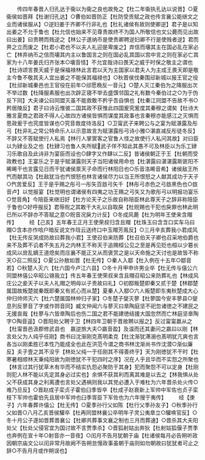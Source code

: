 <!-- { "loadSidebar": true } -->
　　传四年春晋人归孔达于衞以为衞之良也故免之【杜二年衞执孔达以说晋】○夏衞侯如晋拜【杜谢归孔达】○曹伯如晋防正【杜防受贡赋之政也传言襄公能继文之业而诸侯服从】○逆妇姜于齐卿不行非礼也【杜礼诸侯有故则使卿逆】君子是以知出姜之不允于鲁也【杜允信也始来不见尊贵故终不为国人所敬信也文公薨而见出故曰出姜】曰贵聘而贱逆之【林公子遂纳币是使贵卿聘逆妇卿不行是使贱者逆】君而畀之立而废之【杜君小君也不以夫人礼迎是卑废之】弃信而壊其主在国必乱在家必亡【林弃纳币之信而壊其内主以鲁国言之则在国必乱其国以宫中言之则在家必亡其家为十八年姜氏归齐张本○壊音怪】不允宜哉诗曰畏天之威于时保之敬主之谓也【杜诗颂言畏天威于是保福禄林此言君以天为主国家以君夫人为主成王畏天即是敬主今鲁不敬其夫人宜出姜之不能保其福禄也】○秋晋侯伐秦围邧新城以报王官之役【杜邧新城秦邑也王官役在前年○邧愿晩反一音元】○楚人灭江秦伯为之降服出次不举过数【杜降服素服也出次辟正寝不举去盛馔邻国之礼有数今秦伯过之○为于伪反下同】大夫谏公曰同盟灭虽不能救敢不矜乎吾自惧也【杜秦江同盟不告故不书○矜居陵反】君子曰诗云惟彼二国其政不获惟此四国爰究爰度其秦穆之谓矣【杜诗大雅言夏商之君政不得人心故四方诸侯皆惧而谋度其政事也言秦穆亦能感江之灭惧而思政爰于也究度皆谋也○究音救度待洛反】○卫甯武子来聘公与之宴为赋湛露及彤弓【杜非礼之常公特命乐人以示意故言为赋湛露彤弓诗小雅○湛直减反彤徒冬反】不辞又不答赋使行人私焉【林行人掌賔客之官鲁人怪之故使行人私问其故】对曰臣以为肄业及之也【杜肄习也鲁人失所赋武子佯不知此其愚不可及林臣以为乐工肄习乐歌自及此诗非为宴臣而设也○肆字又作肆以二反】昔诸侯朝正于王【杜朝而受政教也】王宴乐之于是乎赋湛露则天子当阳诸侯用命也【杜湛露曰湛湛露斯匪阳不晞晞干也言露见日而干犹诸侯禀天子命而行林阳日也○乐音洛晞音希】诸侯敌王所忾而献其功【杜敌犹当也忾恨怒也林言诸侯尽力以当王所恨怒之人献其成功于天子○忾苦爱反】王于是乎赐之彤弓一彤矢百玈弓矢千【林彤弓赤色之弓玈黑色也○玈音卢】以觉报宴【杜觉明也谓诸侯有四夷之功王赐之弓矢又为歌彤弓以明报功宴乐○觉音角】今陪臣来继旧好【杜方论天子之乐故自称陪臣林此尊天子之辞非称陪臣于鲁也○好呼报反】君辱贶之其敢干大礼以自取戾【杜贶赐也干犯也戾罪也林此明已所以不辞亦不答赋之意○贶音况戾力计反】○冬成风薨【杜为明年王使来含赗传】
　　经【己亥】五年春王正月王使荣叔归含且赗【杜珠玉曰含含口实车马曰赗○含本亦作唅户暗反说文作琀云送终口中玉赗芳鳯反】○三月辛亥葬我小君成风【杜无传反哭成防故曰葬我小君】王使召伯来防葬【杜召伯天子卿也召采地伯爵也来不及葬不讥者不失五月之内林王不称天于追赐桓公见之至是再见贬也桓以少簒长成风以庻乱嫡王道熄矣而庄襄不能正又从而褒赏之是以天命施之天讨也是故皆不称天○召二照反】○夏公孙敖如晋【杜无传】○秦人入鄀【杜入例在十五年○鄀音若】○秋楚人灭六【杜六国今卢江六县】○冬十月甲申许男业卒【杜无传与僖公六同盟林僖公卒昭公锡我立】传五年春王使荣叔来含且赗召昭公来防葬礼也【林成风庄公之妾天子以夫人礼赗之明母以子贵故曰礼】○初鄀叛楚即秦又贰于楚【林鄀楚属国故叛楚就秦既即秦又有贰心而从楚】夏秦人入鄀○六人叛楚即东夷秋楚成大心仲归帅师灭六【杜六楚属国林仲归子家】○冬楚子燮灭蓼【杜蓼国今安丰蓼县○燮息列反蓼音了字或作鄝音同】臧文仲闻六与蓼灭曰臯陶庭坚不祀忽诸徳之不建民之无援哀哉【杜蓼与六皆臯陶后也伤二国之君不能建徳结援大国忽然而亡林庭坚臯陶字○陶音遥】○晋阳处父聘于卫【林四年卫朝于晋故聘以报之】反过甯甯嬴从之【杜甯晋邑汲郡修武县也　嬴逆旅大夫○嬴音盈】及温而还其妻问之嬴曰以刚【林言处父为人纯乎任刚】商书曰沈渐刚克髙明柔克【杜沈渐犹滞溺也髙明犹亢爽也言各当以刚柔胜已本性乃能成全也此在洪范今谓之商书林沈渐尚书作沈潜○渐似廉反】夫子壹之其不没乎【林处父纯一于任刚其不得善终乎】天为刚徳犹不干时【杜寒暑相顺林天秉纯阳故为刚徳犹不干犯四时之序】况在人乎且华而不实怨之所聚也【林言过其行犹草木有华而不结实仇怨必聚防于其身】犯而聚怨不可以定身【杜刚则犯人林不能以先定其身必过实也】余惧不获其利而离其难是以去之【林我惧从处父不获成其身之利离遭也言处父遇祸则我以其党必遭入于难杜为六年晋杀处火传○难乃旦反】○晋赵成子栾贞子霍伯臼季皆卒【杜成子赵衰新上军帅中军佐也贞子栾枝下军帅也霍伯先且居中军帅也臼季胥臣下军佐也为六年搜于夷传】
　　经【庚子】六年春葬许僖公【杜无传】○夏季孙行父如陈【杜行父季孙友子】○秋季孙行父如晋○八月乙亥晋侯驩卒【杜再同盟林襄公卒明年子灵公夷臯立○驩唤官反】○冬十月公子遂如晋葬晋襄公【杜卿共葬事文襄之制也三月而葬速】○晋杀其大夫阳处父【杜处父侵官宜为国讨故不言贾季杀】○晋狐射姑出奔狄【杜射姑狐偃子贾季也奔例在宣十年○射音亦一音夜】○闰月不告月犹朝于庙【杜诸侯每月必告朔听政因朝宗庙文公以闰非常月故阙不告朔怠慢政事虽朝于庙则如勿朝故曰犹犹者可止之辞○不告月月或作朔误也】
